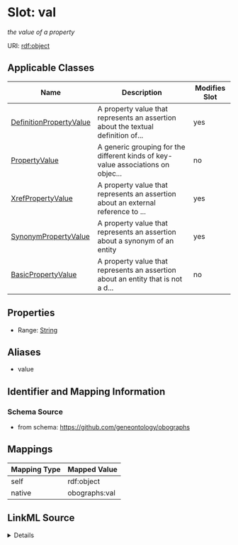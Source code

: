 

# Slot: val


_the value of a property_





URI: [rdf:object](http://www.w3.org/1999/02/22-rdf-syntax-ns#object)



<!-- no inheritance hierarchy -->





## Applicable Classes

| Name | Description | Modifies Slot |
| --- | --- | --- |
| [DefinitionPropertyValue](DefinitionPropertyValue.md) | A property value that represents an assertion about the textual definition of... |  yes  |
| [PropertyValue](PropertyValue.md) | A generic grouping for the different kinds of key-value associations on objec... |  no  |
| [XrefPropertyValue](XrefPropertyValue.md) | A property value that represents an assertion about an external reference to ... |  yes  |
| [SynonymPropertyValue](SynonymPropertyValue.md) | A property value that represents an assertion about a synonym of an entity |  yes  |
| [BasicPropertyValue](BasicPropertyValue.md) | A property value that represents an assertion about an entity that is not a d... |  no  |







## Properties

* Range: [String](String.md)



## Aliases


* value



## Identifier and Mapping Information







### Schema Source


* from schema: https://github.com/geneontology/obographs




## Mappings

| Mapping Type | Mapped Value |
| ---  | ---  |
| self | rdf:object |
| native | obographs:val |




## LinkML Source

<details>
```yaml
name: val
description: the value of a property
from_schema: https://github.com/geneontology/obographs
aliases:
- value
rank: 1000
slot_uri: rdf:object
alias: val
domain_of:
- PropertyValue
range: string

```
</details>